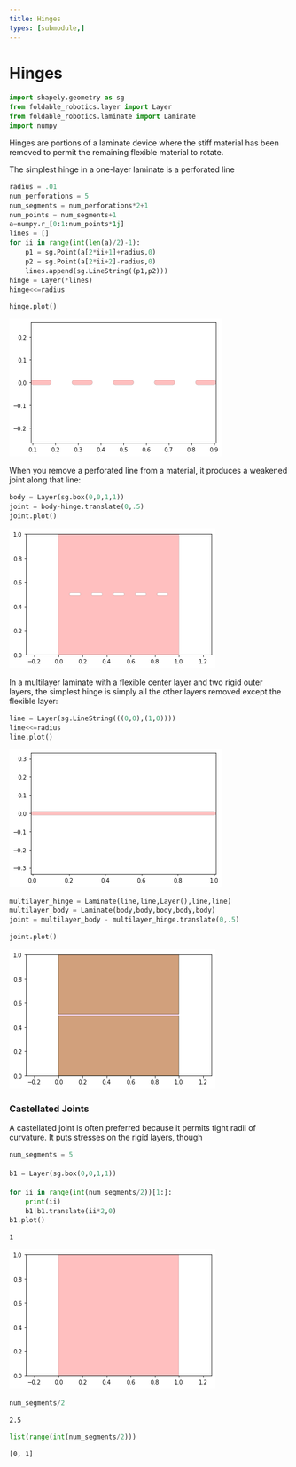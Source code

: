 ```yaml
---
title: Hinges
types: [submodule,] 
---
```


# Hinges


```python
import shapely.geometry as sg
from foldable_robotics.layer import Layer
from foldable_robotics.laminate import Laminate
import numpy

```

Hinges are portions of a laminate device where the stiff material has been removed to permit the remaining flexible material to rotate.

The simplest hinge in a one-layer laminate is a perforated line


```python
radius = .01
num_perforations = 5
num_segments = num_perforations*2+1
num_points = num_segments+1
a=numpy.r_[0:1:num_points*1j]
lines = []
for ii in range(int(len(a)/2)-1):
    p1 = sg.Point(a[2*ii+1]+radius,0)
    p2 = sg.Point(a[2*ii+2]-radius,0)
    lines.append(sg.LineString((p1,p2)))
hinge = Layer(*lines)
hinge<<=radius
```


```python
hinge.plot()
```


    
![png](output_4_0.png)
    


When you remove a perforated line from a material, it produces a weakened joint along that line:


```python
body = Layer(sg.box(0,0,1,1))
joint = body-hinge.translate(0,.5)
joint.plot()
```


    
![png](output_6_0.png)
    


In a multilayer laminate with a flexible center layer and two rigid outer layers, the simplest hinge is simply all the other layers removed except the flexible layer:


```python
line = Layer(sg.LineString(((0,0),(1,0))))
line<<=radius
line.plot()
```


    
![png](output_8_0.png)
    



```python
multilayer_hinge = Laminate(line,line,Layer(),line,line)
multilayer_body = Laminate(body,body,body,body,body)
joint = multilayer_body - multilayer_hinge.translate(0,.5)
```


```python
joint.plot()
```


    
![png](output_10_0.png)
    


### Castellated Joints

A castellated joint is often preferred because it permits tight radii of curvature.  It puts stresses on the rigid layers, though


```python
num_segments = 5

b1 = Layer(sg.box(0,0,1,1))

for ii in range(int(num_segments/2))[1:]:
    print(ii)
    b1|b1.translate(ii*2,0)
b1.plot()
```

    1
    


    
![png](output_12_1.png)
    



```python
num_segments/2
```




    2.5




```python
list(range(int(num_segments/2)))
```




    [0, 1]




```python

```
